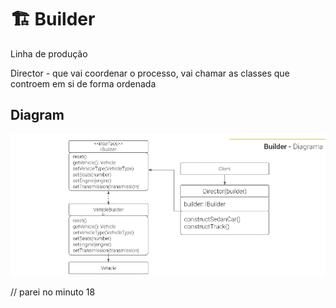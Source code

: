 # 🏗️ Builder 

Linha de produção

Director - que vai coordenar o processo, vai chamar as classes que controem em si de forma ordenada

## Diagram

![alt text](image.png)

// parei no minuto 18


